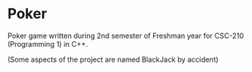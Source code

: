 Poker
=========

Poker game written during 2nd semester of Freshman year for CSC-210 (Programming 1) in C++.

(Some aspects of the project are named BlackJack by accident)
